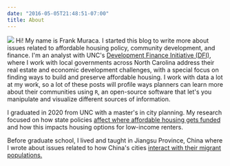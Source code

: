 ```yaml
---
date: "2016-05-05T21:48:51-07:00"
title: About
---
```


![](/./about_files/Muraca-Frank-150x150.jpg) Hi! My name is Frank Muraca. I started this blog to write more about issues related to affordable housing policy, community development, and finance. I'm an analyst with UNC's [Development Finance Initiative (DFI)](https://dfi.sog.unc.edu/), where I work with local governments across North Carolina address their real estate and economic development challenges, with a special focus on finding ways to build and preserve affordable housing. I work with data a lot at my work, so a lot of these posts will profile ways planners can learn more about their communities using `R`, an open-source software that let's you manipulate and visualize different sources of information.

I graduated in 2020 from UNC with a master's in city planning. My research focused on how state policies [affect where affordable housing gets funded](https://nchousing.org/housing-scholars-series-how-groceries-shopping-centers-and-pharmacies-shape-the-location-of-north-carolinas-affordable-housing/) and how this impacts housing options for low-income renters. 

Before graduate school, I lived and taught in Jiangsu Province, China where I wrote about issues related to how China's cities [interact with their migrant populations.](https://www.citylab.com/equity/2017/02/is-beijing-using-smog-cover-as-an-excuse-to-crack-down-on-rural-migrants/515805/)



